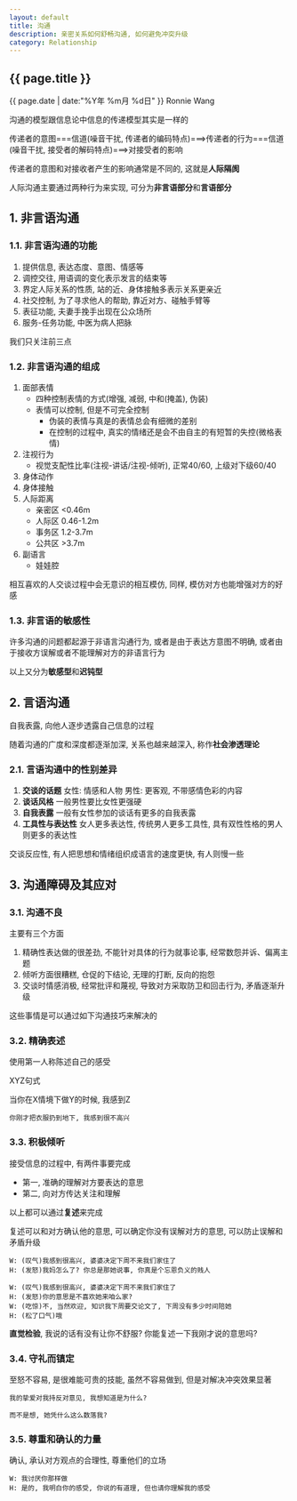 ```yaml
---
layout: default
title: 沟通
description: 亲密关系如何舒畅沟通, 如何避免冲突升级
category: Relationship
---
```


<h2>{{ page.title }}</h2>
<p><span class="glyphicon glyphicon-calendar"></span> {{ page.date | date:"%Y年 %m月 %d日" }} Ronnie Wang</p>


沟通的模型跟信息论中信息的传递模型其实是一样的

传递者的意图===信道(噪音干扰, 传递者的编码特点)===>传递者的行为===信道(噪音干扰, 接受者的解码特点)===>对接受者的影响

传递者的意图和对接收者产生的影响通常是不同的, 这就是**人际隔阂**

人际沟通主要通过两种行为来实现, 可分为**非言语部分**和**言语部分**

## 1. 非言语沟通

### 1.1. 非言语沟通的功能

1. 提供信息, 表达态度、意图、情感等
2. 调控交往, 用语调的变化表示发言的结束等 
3. 界定人际关系的性质, 站的近、身体接触多表示关系更亲近
4. 社交控制, 为了寻求他人的帮助, 靠近对方、碰触手臂等
5. 表征功能, 夫妻手挽手出现在公众场所
6. 服务-任务功能, 中医为病人把脉

我们只关注前三点

### 1.2. 非言语沟通的组成

1. 面部表情
    * 四种控制表情的方式(增强, 减弱, 中和(掩盖), 伪装)
    * 表情可以控制, 但是不可完全控制
        * 伪装的表情与真是的表情总会有细微的差别
        * 在控制的过程中, 真实的情绪还是会不由自主的有短暂的失控(微格表情)
2. 注视行为
    * 视觉支配性比率(注视-讲话/注视-倾听), 正常40/60, 上级对下级60/40
3. 身体动作
4. 身体接触
5. 人际距离
    * 亲密区 <0.46m
    * 人际区 0.46-1.2m
    * 事务区 1.2-3.7m
    * 公共区 >3.7m
6. 副语言
    * 娃娃腔
    
相互喜欢的人交谈过程中会无意识的相互模仿, 同样, 模仿对方也能增强对方的好感

### 1.3. 非言语的敏感性

许多沟通的问题都起源于非语言沟通行为, 或者是由于表达方意图不明确, 或者由于接收方误解或者不能理解对方的非语言行为

以上又分为**敏感型**和**迟钝型**

## 2. 言语沟通

自我表露, 向他人逐步透露自己信息的过程

随着沟通的广度和深度都逐渐加深, 关系也越来越深入, 称作**社会渗透理论**

### 2.1. 言语沟通中的性别差异

1. **交谈的话题** 女性: 情感和人物 男性: 更客观, 不带感情色彩的内容
2. **谈话风格** 一般男性要比女性更强硬
3. **自我表露** 一般有女性参加的谈话有更多的自我表露
4. **工具性与表达性** 女人更多表达性, 传统男人更多工具性, 具有双性性格的男人则更多的表达性

交谈反应性, 有人把思想和情绪组织成语言的速度更快, 有人则慢一些

## 3. 沟通障碍及其应对

### 3.1. 沟通不良

主要有三个方面

1. 精确性表达做的很差劲, 不能针对具体的行为就事论事, 经常数怨并诉、偏离主题
2. 倾听方面很糟糕, 仓促的下结论, 无理的打断, 反向的抱怨
3. 交谈时情感消极, 经常批评和蔑视, 导致对方采取防卫和回击行为, 矛盾逐渐升级

这些事情是可以通过如下沟通技巧来解决的

### 3.2. 精确表述

使用第一人称陈述自己的感受

XYZ句式

当你在X情境下做Y的时候, 我感到Z

```
你刚才把衣服扔到地下, 我感到很不高兴
```

### 3.3. 积极倾听

接受信息的过程中, 有两件事要完成
* 第一, 准确的理解对方要表达的意思
* 第二, 向对方传达关注和理解

以上都可以通过**复述**来完成

复述可以和对方确认他的意思, 可以确定你没有误解对方的意思, 可以防止误解和矛盾升级

```
W: (叹气)我感到很高兴, 婆婆决定下周不来我们家住了
H: (发怒)我妈怎么了? 你总是那她说事, 你真是个忘恩负义的贱人
```

```
W: (叹气)我感到很高兴, 婆婆决定下周不来我们家住了
H: (发怒)你的意思是不喜欢她来咱么家?
W: (吃惊)不, 当然欢迎, 知识我下周要交论文了, 下周没有多少时间陪她
H: (松了口气)哦
```

**直觉检验**, 我说的话有没有让你不舒服? 你能复述一下我刚才说的意思吗?

### 3.4. 守礼而镇定

至怒不容易, 是很难能可贵的技能, 虽然不容易做到, 但是对解决冲突效果显著

```
我的挚爱对我持反对意见, 我想知道是为什么?

而不是想, 她凭什么这么数落我?
```

### 3.5. 尊重和确认的力量

确认, 承认对方观点的合理性, 尊重他们的立场

```
W: 我讨厌你那样做
H: 是的, 我明白你的感受, 你说的有道理, 但也请你理解我的感受
```
